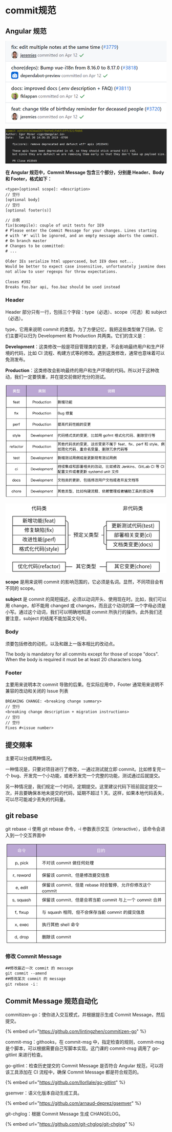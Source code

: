 # commit规范

## Angular 规范

![](<../../../.gitbook/assets/image (18).png>)

![](<../../../.gitbook/assets/image (3).png>)

**在 Angular 规范中，Commit Message 包含三个部分，分别是 Header、Body 和 Footer，格式如下：**

```
<type>[optional scope]: <description>
// 空行
[optional body]
// 空行
[optional footer(s)]

```

```
// 示例
fix($compile): couple of unit tests for IE9
# Please enter the Commit Message for your changes. Lines starting
# with '#' will be ignored, and an empty message aborts the commit.
# On branch master
# Changes to be committed:
# ...

Older IEs serialize html uppercased, but IE9 does not...
Would be better to expect case insensitive, unfortunately jasmine does
not allow to user regexps for throw expectations.

Closes #392
Breaks foo.bar api, foo.baz should be used instead
```

### Header

Header 部分只有一行，包括三个字段：type（必选）、scope（可选）和 subject（必选）。

type，它用来说明 commit 的类型。为了方便记忆，我把这些类型做了归纳，它们主要可以归为 Development 和 Production 共两类。它们的含义是：

**Development**：这类修改一般是项目管理类的变更，不会影响最终用户和生产环境的代码，比如 CI 流程、构建方式等的修改。遇到这类修改，通常也意味着可以免测发布。

**Production**：这类修改会影响最终的用户和生产环境的代码。所以对于这种改动，我们一定要慎重，并在提交前做好充分的测试。

![](<../../../.gitbook/assets/image (23).png>)

![](<../../../.gitbook/assets/image (19).png>)

**scope** 是用来说明 commit 的影响范围的，它必须是名词。显然，不同项目会有不同的 scope。

**subject** 是 commit 的简短描述，必须以动词开头、使用现在时。比如，我们可以用 change，却不能用 changed 或 changes，而且这个动词的第一个字母必须是小写。通过这个动词，我们可以明确地知道 commit 所执行的操作。此外我们还要注意，subject 的结尾不能加英文句号。

### Body&#x20;

须要包括修改的动机，以及和跟上一版本相比的改动点。

The body is mandatory for all commits except for those of scope "docs". When the body is required it must be at least 20 characters long.

### Footer&#x20;

主要用来说明本次 commit 导致的后果。在实际应用中，Footer 通常用来说明不兼容的改动和关闭的 Issue 列表

```
BREAKING CHANGE: <breaking change summary>
// 空行
<breaking change description + migration instructions>
// 空行
// 空行
Fixes #<issue number>
```

## 提交频率&#x20;

主要可以分成两种情况。

&#x20;一种情况是，只要对项目进行了修改，一通过测试就立即 commit。比如修复完一个 bug、开发完一个小功能，或者开发完一个完整的功能，测试通过后就提交。

&#x20;另一种情况是，我们规定一个时间，定期提交。这里建议代码下班前固定提交一次，并且要确保本地未提交的代码，延期不超过 1 天。这样，如果本地代码丢失，可以尽可能减少丢失的代码量。

## git rebase&#x20;

git rebase -i 使用 git rebase 命令，-i 参数表示交互（interactive），该命令会进入到一个交互界面中

![](<../../../.gitbook/assets/image (7).png>)

### 修改 Commit Message

```shell
##修改最近一次 commit 的 message
git commit --amend
##修改某次 commit 的 message
git rebase -i：
```

## Commit Message 规范自动化

commitizen-go：使你进入交互模式，并根据提示生成 Commit Message，然后提交。&#x20;

{% embed url="https://github.com/lintingzhen/commitizen-go" %}

commit-msg：githooks，在 commit-msg 中，指定检查的规则，commit-msg 是个脚本，可以根据需要自己写脚本实现。这门课的 commit-msg 调用了 go-gitlint 来进行检查。

&#x20;go-gitlint：检查历史提交的 Commit Message 是否符合 Angular 规范，可以将该工具添加在 CI 流程中，确保 Commit Message 都是符合规范的。&#x20;

{% embed url="https://github.com/llorllale/go-gitlint" %}

gsemver：语义化版本自动生成工具。&#x20;

{% embed url="https://github.com/arnaud-deprez/gsemver" %}

git-chglog：根据 Commit Message 生成 CHANGELOG。

{% embed url="https://github.com/git-chglog/git-chglog" %}

